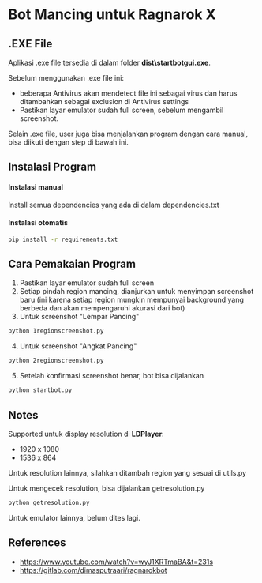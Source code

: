 # Bot Mancing untuk Ragnarok X

## .EXE File
Aplikasi .exe file tersedia di dalam folder **dist\startbotgui.exe**.

Sebelum menggunakan .exe file ini:
* beberapa Antivirus akan mendetect file ini sebagai virus dan harus ditambahkan sebagai exclusion di Antivirus settings
* Pastikan layar emulator sudah full screen, sebelum mengambil screenshot.

Selain .exe file, user juga bisa menjalankan program dengan cara manual, bisa diikuti dengan step di bawah ini.

## Instalasi Program
#### Instalasi manual
Install semua dependencies yang ada di dalam dependencies.txt

#### Instalasi otomatis
```bash
pip install -r requirements.txt
```

## Cara Pemakaian Program
1. Pastikan layar emulator sudah full screen
2. Setiap pindah region mancing, dianjurkan untuk menyimpan screenshot baru (ini karena setiap region mungkin mempunyai background yang berbeda dan akan mempengaruhi akurasi dari bot)
3. Untuk screenshot "Lempar Pancing"
```bash
python 1regionscreenshot.py
```
4. Untuk screenshot "Angkat Pancing"
```bash
python 2regionscreenshot.py
```
5. Setelah konfirmasi screenshot benar, bot bisa dijalankan
```bash
python startbot.py
```

## Notes
Supported untuk display resolution di **LDPlayer**:
- 1920 x 1080
- 1536 x 864

Untuk resolution lainnya, silahkan ditambah region yang sesuai di utils.py

Untuk mengecek resolution, bisa dijalankan getresolution.py
```bash
python getresolution.py
```

Untuk emulator lainnya, belum dites lagi.

## References
* https://www.youtube.com/watch?v=wyJ1XRTmaBA&t=231s
* https://gitlab.com/dimasputraari/ragnarokbot
